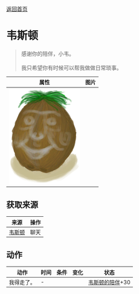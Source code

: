 [返回首页](index.md)  
# 韦斯顿  
> 感谢你的陪伴，小韦。<br><br>我只希望你有时候可以帮我做做日常琐事。  
  
  属性  |   图片   
 ----  |  ----:   
   |  ![](Sprite/Weston.png)   
  
## 获取来源  
来源  |  操作  
----  |  ----  
[韦斯顿](Weston.md)  |  聊天  
## 动作  
动作  |  时间  |  条件  |  变化  |  状态  
----  |  ----  |  ----  |  ----  |  ----  
我得走了。  |  -  |    |    |  [韦斯顿的陪伴](WestonCompany.md)+30  
